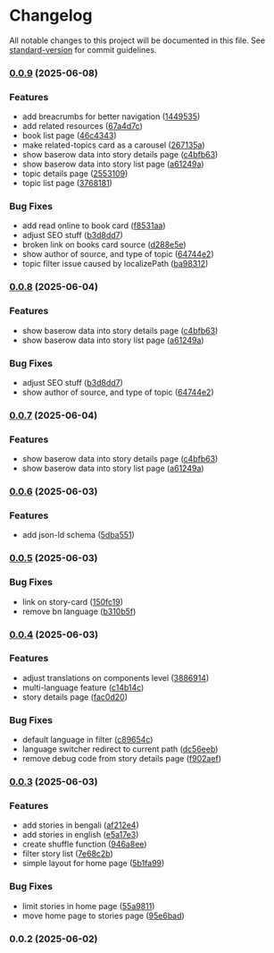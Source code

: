 # Changelog

All notable changes to this project will be documented in this file. See [standard-version](https://github.com/conventional-changelog/standard-version) for commit guidelines.

### [0.0.9](https://github.com/otibeguni/folktales-website/compare/v0.0.6...v0.0.9) (2025-06-08)

### Features

- add breacrumbs for better navigation ([1449535](https://github.com/otibeguni/folktales-website/commit/1449535c7325cb718a772ea24f28428322ce0413))
- add related resources ([67a4d7c](https://github.com/otibeguni/folktales-website/commit/67a4d7c8956b035e37b7bfca47fd608d23db7e02))
- book list page ([46c4343](https://github.com/otibeguni/folktales-website/commit/46c4343859040307850f59ef7a69d2847ff80173))
- make related-topics card as a carousel ([267135a](https://github.com/otibeguni/folktales-website/commit/267135a7bfe2a23b39b65d1b8f2f6d04ed77ba6b))
- show baserow data into story details page ([c4bfb63](https://github.com/otibeguni/folktales-website/commit/c4bfb6364a2c24283451470a9f6cbd69effbbb9d))
- show baserow data into story list page ([a61249a](https://github.com/otibeguni/folktales-website/commit/a61249a472e38bdbe313a067b840b5d3972f003c))
- topic details page ([2553109](https://github.com/otibeguni/folktales-website/commit/2553109c346ff37a82c2d66182092c691a03d379))
- topic list page ([3768181](https://github.com/otibeguni/folktales-website/commit/3768181c73dc8ccbfe74805499429e90a3bdd99f))

### Bug Fixes

- add read online to book card ([f8531aa](https://github.com/otibeguni/folktales-website/commit/f8531aafefee1e0f0669b9edf3e523031b28316d))
- adjust SEO stuff ([b3d8dd7](https://github.com/otibeguni/folktales-website/commit/b3d8dd7d875d48cc33488ca229d63837d0263db9))
- broken link on books card source ([d288e5e](https://github.com/otibeguni/folktales-website/commit/d288e5ee9e03e86ebb7569be8bddcc5ea5fa0604))
- show author of source, and type of topic ([64744e2](https://github.com/otibeguni/folktales-website/commit/64744e24238e7e9cf0c916e048f2a0acec391d9e))
- topic filter issue caused by localizePath ([ba98312](https://github.com/otibeguni/folktales-website/commit/ba98312ec96f7da6151ea2875b47e6a5f1ed4aa0))

### [0.0.8](https://github.com/otibeguni/folktales-website/compare/v0.0.6...v0.0.8) (2025-06-04)

### Features

- show baserow data into story details page ([c4bfb63](https://github.com/otibeguni/folktales-website/commit/c4bfb6364a2c24283451470a9f6cbd69effbbb9d))
- show baserow data into story list page ([a61249a](https://github.com/otibeguni/folktales-website/commit/a61249a472e38bdbe313a067b840b5d3972f003c))

### Bug Fixes

- adjust SEO stuff ([b3d8dd7](https://github.com/otibeguni/folktales-website/commit/b3d8dd7d875d48cc33488ca229d63837d0263db9))
- show author of source, and type of topic ([64744e2](https://github.com/otibeguni/folktales-website/commit/64744e24238e7e9cf0c916e048f2a0acec391d9e))

### [0.0.7](https://github.com/otibeguni/folktales-website/compare/v0.0.6...v0.0.7) (2025-06-04)

### Features

- show baserow data into story details page ([c4bfb63](https://github.com/otibeguni/folktales-website/commit/c4bfb6364a2c24283451470a9f6cbd69effbbb9d))
- show baserow data into story list page ([a61249a](https://github.com/otibeguni/folktales-website/commit/a61249a472e38bdbe313a067b840b5d3972f003c))

### [0.0.6](https://github.com/otibeguni/folktales-website/compare/v0.0.5...v0.0.6) (2025-06-03)

### Features

- add json-ld schema ([5dba551](https://github.com/otibeguni/folktales-website/commit/5dba5517bfc15921c7ca17c6aa9696371d0c55b3))

### [0.0.5](https://github.com/otibeguni/folktales-website/compare/v0.0.4...v0.0.5) (2025-06-03)

### Bug Fixes

- link on story-card ([150fc19](https://github.com/otibeguni/folktales-website/commit/150fc19bb261a52ceff23efea28ba070b0fc5690))
- remove bn language ([b310b5f](https://github.com/otibeguni/folktales-website/commit/b310b5f04c62ce0a4bf0fa864f8302aead429093))

### [0.0.4](https://github.com/otibeguni/folktales-website/compare/v0.0.3...v0.0.4) (2025-06-03)

### Features

- adjust translations on components level ([3886914](https://github.com/otibeguni/folktales-website/commit/388691456b20f83870b0d0757dd268fab5fac95c))
- multi-language feature ([c14b14c](https://github.com/otibeguni/folktales-website/commit/c14b14c8f7e602376f018427447ebc74c6719dc6))
- story details page ([fac0d20](https://github.com/otibeguni/folktales-website/commit/fac0d20c72b0178f356d16cace8b5107382f2b88))

### Bug Fixes

- default language in filter ([c89654c](https://github.com/otibeguni/folktales-website/commit/c89654c60de54a2ae69ccfad5b92dee1cb850ace))
- language switcher redirect to current path ([dc56eeb](https://github.com/otibeguni/folktales-website/commit/dc56eeb267559f3b5df176b0fb5da3b5c1ac08ad))
- remove debug code from story details page ([f902aef](https://github.com/otibeguni/folktales-website/commit/f902aef68375a6c44d02533487e9fa2463535c27))

### [0.0.3](https://github.com/otibeguni/folktales-website/compare/v0.0.2...v0.0.3) (2025-06-03)

### Features

- add stories in bengali ([af212e4](https://github.com/otibeguni/folktales-website/commit/af212e49e51bdb95758c0c8e4bc6f4e654411542))
- add stories in english ([e5a17e3](https://github.com/otibeguni/folktales-website/commit/e5a17e38d9720f3aa78e0ce2c602c77ff9928d58))
- create shuffle function ([946a8ee](https://github.com/otibeguni/folktales-website/commit/946a8eee01f201bd2bf24e0a807bdf44c59c35f8))
- filter story list ([7e68c2b](https://github.com/otibeguni/folktales-website/commit/7e68c2b4a56ab4488580d2c03ffb2bcdfb0460c4))
- simple layout for home page ([5b1fa99](https://github.com/otibeguni/folktales-website/commit/5b1fa99ccce431f4dec6693d2f4a6a40ed818063))

### Bug Fixes

- limit stories in home page ([55a9811](https://github.com/otibeguni/folktales-website/commit/55a9811c273341608ac1d8bd83a9ec4c11e991f5))
- move home page to stories page ([95e6bad](https://github.com/otibeguni/folktales-website/commit/95e6bad92fe88155edc9f2f3443cbe3e2a60fdd0))

### 0.0.2 (2025-06-02)
